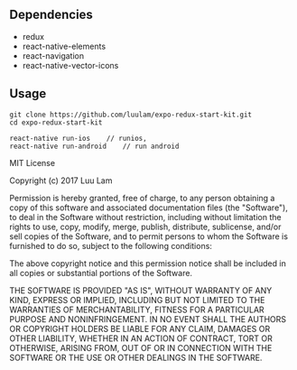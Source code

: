 ## Dependencies
- redux
- react-native-elements
- react-navigation
- react-native-vector-icons

## Usage

```
git clone https://github.com/luulam/expo-redux-start-kit.git
cd expo-redux-start-kit

react-native run-ios    // runios,
react-native run-android    // run android
```


MIT License

Copyright (c) 2017 Luu Lam

Permission is hereby granted, free of charge, to any person obtaining a copy
of this software and associated documentation files (the "Software"), to deal
in the Software without restriction, including without limitation the rights
to use, copy, modify, merge, publish, distribute, sublicense, and/or sell
copies of the Software, and to permit persons to whom the Software is
furnished to do so, subject to the following conditions:

The above copyright notice and this permission notice shall be included in all
copies or substantial portions of the Software.

THE SOFTWARE IS PROVIDED "AS IS", WITHOUT WARRANTY OF ANY KIND, EXPRESS OR
IMPLIED, INCLUDING BUT NOT LIMITED TO THE WARRANTIES OF MERCHANTABILITY,
FITNESS FOR A PARTICULAR PURPOSE AND NONINFRINGEMENT. IN NO EVENT SHALL THE
AUTHORS OR COPYRIGHT HOLDERS BE LIABLE FOR ANY CLAIM, DAMAGES OR OTHER
LIABILITY, WHETHER IN AN ACTION OF CONTRACT, TORT OR OTHERWISE, ARISING FROM,
OUT OF OR IN CONNECTION WITH THE SOFTWARE OR THE USE OR OTHER DEALINGS IN THE
SOFTWARE.
